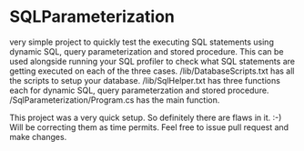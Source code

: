 # SQLParameterization
very simple project to quickly test the executing SQL statements using dynamic SQL, query parameterization and stored procedure. This can be used alongside running your SQL profiler to check what SQL statements are getting executed on each of the three cases.
/lib/DatabaseScripts.txt has all the scripts to setup your database.
/lib/SqlHelper.txt has three functions each for dynamic SQL, query parameterzation and stored procedure.
/SqlParameterization/Program.cs has the main function.

This project was a very quick setup. So definitely there are flaws in it. :-) Will be correcting them as time permits.
Feel free to issue pull request and make changes.
